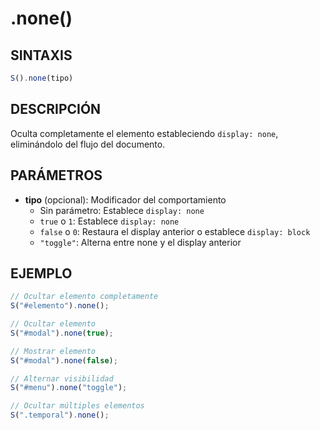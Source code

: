 # .none()

## SINTAXIS
```javascript
S().none(tipo)
```

## DESCRIPCIÓN
Oculta completamente el elemento estableciendo `display: none`, eliminándolo del flujo del documento.

## PARÁMETROS
- **tipo** (opcional): Modificador del comportamiento
  - Sin parámetro: Establece `display: none`
  - `true` o `1`: Establece `display: none`
  - `false` o `0`: Restaura el display anterior o establece `display: block`
  - `"toggle"`: Alterna entre none y el display anterior

## EJEMPLO
```javascript
// Ocultar elemento completamente
S("#elemento").none();

// Ocultar elemento
S("#modal").none(true);

// Mostrar elemento
S("#modal").none(false);

// Alternar visibilidad
S("#menu").none("toggle");

// Ocultar múltiples elementos
S(".temporal").none();
```